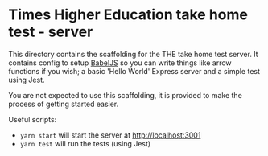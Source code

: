 # Times Higher Education take home test - server

This directory contains the scaffolding for the THE take home test server. It contains config to setup [BabelJS](https://babeljs.io) so you can write things like arrow functions if you wish; a basic 'Hello World' Express server and a simple test using Jest.

You are not expected to use this scaffolding, it is provided to make the process of getting started easier.

Useful scripts:

- `yarn start` will start the server at [http://localhost:3001](http://localhost:3001)
- `yarn test` will run the tests (using Jest)

